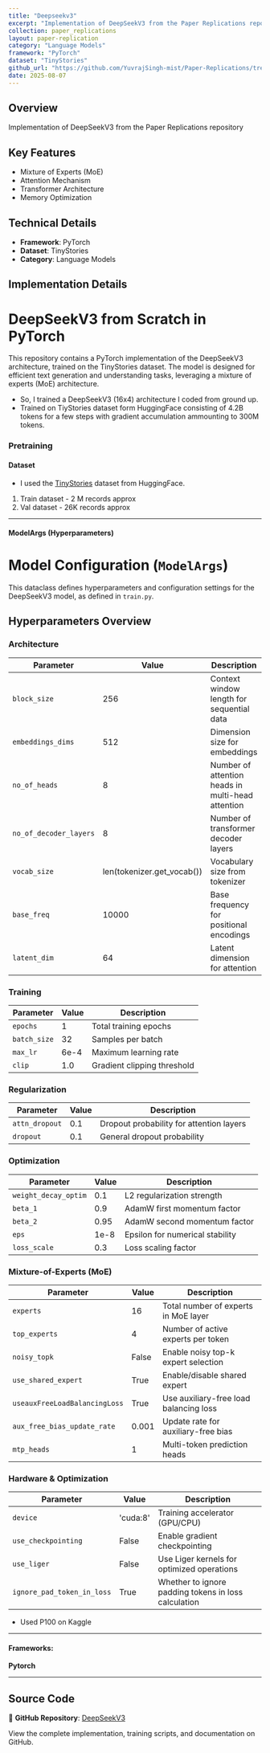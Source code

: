 ```yaml
---
title: "Deepseekv3"
excerpt: "Implementation of DeepSeekV3 from the Paper Replications repository"
collection: paper_replications
layout: paper-replication
category: "Language Models"
framework: "PyTorch"
dataset: "TinyStories"
github_url: "https://github.com/YuvrajSingh-mist/Paper-Replications/tree/master/DeepSeekV3"
date: 2025-08-07
---
```


## Overview
Implementation of DeepSeekV3 from the Paper Replications repository

## Key Features
- Mixture of Experts (MoE)
- Attention Mechanism
- Transformer Architecture
- Memory Optimization

## Technical Details
- **Framework**: PyTorch
- **Dataset**: TinyStories
- **Category**: Language Models

## Implementation Details

# DeepSeekV3 from Scratch in PyTorch
This repository contains a PyTorch implementation of the DeepSeekV3 architecture, trained on the TinyStories dataset. The model is designed for efficient text generation and understanding tasks, leveraging a mixture of experts (MoE) architecture.

- So, I trained a  DeepSeekV3 (16x4) architecture I coded from ground up.
- Trained on TiyStories dataset form HuggingFace consisting of 4.2B tokens for a few steps with gradient accumulation ammounting to 300M tokens.

 ###  Pretraining

#### Dataset

 - I used the [TinyStories](https://huggingface.co/datasets/roneneldan/TinyStories) dataset from HuggingFace.

  1) Train dataset - 2 M records approx
  2) Val dataset - 26K records approx

---

####  ModelArgs (Hyperparameters)
# Model Configuration (`ModelArgs`)

This dataclass defines hyperparameters and configuration settings for the DeepSeekV3 model, as defined in `train.py`.

## Hyperparameters Overview

### Architecture
| Parameter | Value | Description |
|-----------|-------|-------------|
| `block_size` | 256 | Context window length for sequential data |
| `embeddings_dims` | 512 | Dimension size for embeddings |
| `no_of_heads` | 8 | Number of attention heads in multi-head attention |
| `no_of_decoder_layers` | 8 | Number of transformer decoder layers |
| `vocab_size` | len(tokenizer.get_vocab()) | Vocabulary size from tokenizer |
| `base_freq` | 10000 | Base frequency for positional encodings |
| `latent_dim` | 64 | Latent dimension for attention |

### Training
| Parameter | Value | Description |
|-----------|-------|-------------|
| `epochs` | 1 | Total training epochs |
| `batch_size` | 32 | Samples per batch |
| `max_lr` | 6e-4 | Maximum learning rate |
| `clip` | 1.0 | Gradient clipping threshold |

### Regularization
| Parameter | Value | Description |
|-----------|-------|-------------|
| `attn_dropout` | 0.1 | Dropout probability for attention layers |
| `dropout` | 0.1 | General dropout probability |

### Optimization
| Parameter | Value | Description |
|-----------|-------|-------------|
| `weight_decay_optim` | 0.1 | L2 regularization strength |
| `beta_1` | 0.9 | AdamW first momentum factor |
| `beta_2` | 0.95 | AdamW second momentum factor |
| `eps` | 1e-8 | Epsilon for numerical stability |
| `loss_scale` | 0.3 | Loss scaling factor |

### Mixture-of-Experts (MoE)
| Parameter | Value | Description |
|-----------|-------|-------------|
| `experts` | 16 | Total number of experts in MoE layer |
| `top_experts` | 4 | Number of active experts per token |
| `noisy_topk` | False | Enable noisy top-k expert selection |
| `use_shared_expert` | True | Enable/disable shared expert |
| `useauxFreeLoadBalancingLoss` | True | Use auxiliary-free load balancing loss |
| `aux_free_bias_update_rate` | 0.001 | Update rate for auxiliary-free bias |
| `mtp_heads` | 1 | Multi-token prediction heads |

### Hardware & Optimization
| Parameter | Value | Description |
|-----------|-------|-------------|
| `device` | 'cuda:8' | Training accelerator (GPU/CPU) |
| `use_checkpointing` | False | Enable gradient checkpointing |
| `use_liger` | False | Use Liger kernels for optimized operations |
| `ignore_pad_token_in_loss` | True | Whether to ignore padding tokens in loss calculation |

 - Used P100 on Kaggle
---

#### Frameworks:
**Pytorch**

---

## Source Code
📁 **GitHub Repository**: [DeepSeekV3](https://github.com/YuvrajSingh-mist/Paper-Replications/tree/master/DeepSeekV3)

View the complete implementation, training scripts, and documentation on GitHub.
